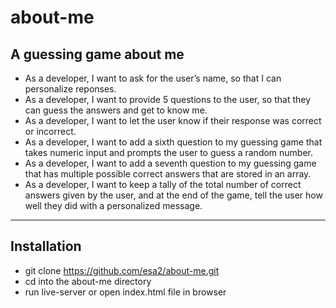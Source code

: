 # about-me

A guessing game about me
---

- As a developer, I want to ask for the user’s name, so that I can personalize reponses.
- As a developer, I want to provide 5 questions to the user, so that they can guess the answers and get to know me.
- As a developer, I want to let the user know if their response was correct or incorrect.
- As a developer, I want to add a sixth question to my guessing game that takes numeric input and prompts the user to guess a random number.
- As a developer, I want to add a seventh question to my guessing game that has multiple possible correct answers that are stored in an array.
- As a developer, I want to keep a tally of the total number of correct answers given by the user, and at the end of the game, tell the user how well they did with a personalized message.
***
Installation
---
- git clone https://github.com/esa2/about-me.git
- cd into the about-me directory
- run live-server or open index.html file in browser